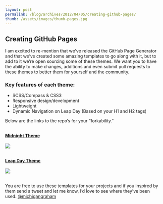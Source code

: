 ```yaml
---
layout: post
permalink: /blog/archives/2012/04/05/creating-github-pages/
thumb: /assets/images/thumb-pages.jpg
---
```


<div class="article-header">
</div>

<article>
	<h1>Creating GitHub&nbsp;Pages</h1>
	<p>I am excited to re-mention that we&#8217;ve released the GitHub Page Generator and that we&#8217;ve created some amazing templates to go along with it, but to add to it we&#8217;re open sourcing some of these themes. We want you to have the ability to make changes, additions and even submit pull requests to these themes to better them for yourself and the community.</p>
	<h3>Key features of each theme:</h3>
	<ul>
		<li>SCSS</span>/Compass &amp; CSS3</li>
		<li>Responsive design/development</li>
		<li>Lightweight</li>
		<li>Dynamic Navigation on Leap Day (Based on your H1 and H2 tags)</li>
	</ul>
	<p>Below are the links to the repo&#8217;s for your &#8220;forkability.&#8221;</p>
	<p><br/>
	<a href="http://github.com/mattgraham/Midnight" target="_blank"><strong>Midnight Theme</strong><br/><br/><img src="http://f.cl.ly/items/2N1w2z2K0h422o33271p/change-inside-surroundings.png"></a><br />
	<br/></p>
	<p><a href="http://github.com/mattgraham/Leap-Day" target="_blank"><strong>Leap Day Theme</strong><br/><br/><img src="http://f.cl.ly/items/351s2X0w1V3E2Q3t0Z0C/json_builder.png"></a><br />
	<br/></p>
	<p>You are free to use these templates for your projects and if you inspired by them send a tweet and let me know, I&#8217;d love to see where they&#8217;ve been used.  <a href="http://twitter.com/#!/michigangraham">@michigangraham</a></p></div>
	</div>

</article>
